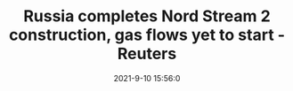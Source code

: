 ---
"title": "Russia completes Nord Stream 2 construction, gas flows yet to start - Reuters"
"date": "2021-9-10 15:56:0"
"feed_name": "GOOGLENEWS"
"feed_website": "https://news.google.com/rss/search?q=oil%26gas%7Cdrilling%7Cmining%7Cconstruction%7Cindustrial&hl=en-US&gl=US&ceid=US:en"
"feed_rss": "https://news.google.com/rss/search?q=oil%26gas%7Cdrilling%7Cmining%7Cconstruction%7Cindustrial&hl=en-US&gl=US&ceid=US:en"
"link": "https://www.reuters.com/business/energy/russias-gazprom-says-it-has-completed-nord-stream-2-construction-2021-09-10/"
"file": "_posts/2021-1-1-dfbd5d5bb33bfd5e97604bd4cac87e14cb5b08cc.md"
"accident": "0"
"drilling": "0"
---